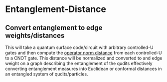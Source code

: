 # Entanglement-Distance
Convert entanglement to edge weights/distances
---
This will take a quantum surface code/circuit with arbitrary controlled-U gates and then
compute the [operator norm distance](https://numpy.org/doc/stable/reference/generated/numpy.linalg.norm.html) 
from each controlled-U to a CNOT gate. This distance will be normalized and converted
to and edge weight on a graph describing the entanglement of the qudits effectively converting entanglement
measures into Euclidean or conformal distances in an entangled system of qudits/particles. 
